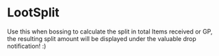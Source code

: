 # LootSplit
Use this when bossing to calculate the split in total Items received or GP, the resulting split amount will be displayed under the valuable drop notification! :)
